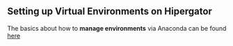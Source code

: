 ## Setting up Virtual Environments on Hipergator
The basics about how to __manage environments__ via Anaconda can be found [here](https://conda.io/projects/conda/en/latest/user-guide/tasks/manage-environments.html#)
